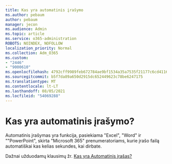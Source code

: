 ```yaml
---
title: Kas yra automatinis įrašymo
ms.author: pebaum
author: pebaum
manager: jecon
ms.audience: Admin
ms.topic: article
ms.service: o365-administration
ROBOTS: NOINDEX, NOFOLLOW
localization_priority: Normal
ms.collection: Adm_O365
ms.custom:
- "2446"
- "9000610"
ms.openlocfilehash: 4792cff9989feb672784ae9bf1534a35a7535f21177c6cd41169796536fb41ce
ms.sourcegitcommit: b5f7da89a650d2915dc652449623c78be6247175
ms.translationtype: MT
ms.contentlocale: lt-LT
ms.lasthandoff: 08/05/2021
ms.locfileid: "54069288"
---
```

# <a name="what-is-autosave"></a>Kas yra automatinis įrašymo?

Automatinis įrašymas yra funkcija, pasiekiama "Excel", "Word" ir ""PowerPoint", skirta "Microsoft 365" prenumeratoriams, kurie įrašo failą automatiškai kas kelias sekundes, kai dirbate. 

Dažnai užduodamų klausimų žr. [Kas yra Automatinis įrašas?](https://support.office.com/article/6d6bd723-ebfd-4e40-b5f6-ae6e8088f7a5)